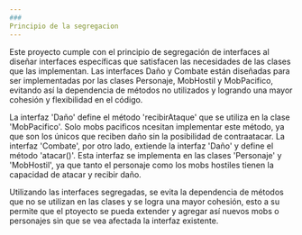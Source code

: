 ```yaml
---
###
Principio de la segregacion 
---
```

Este proyecto cumple con el principio de segregación de interfaces al 
diseñar interfaces específicas que satisfacen las necesidades de las clases 
que las implementan. Las interfaces Daño y Combate están diseñadas para ser 
implementadas por las clases Personaje, MobHostil y MobPacifico, evitando así 
la dependencia de métodos no utilizados y logrando una mayor cohesión y flexibilidad 
en el código. 

La interfaz 'Daño' define el método 'recibirAtaque' que se utiliza en la 
clase 'MobPacifico'. Solo mobs pacificos ncesitan implementar este 
método, ya que son los únicos que reciben daño sin la posibilidad 
de contraatacar.
La interfaz 'Combate', por otro lado, extiende la interfaz 'Daño' 
y define el método 'atacar()'. Esta interfaz se 
implementa en las clases 'Personaje' y 'MobHostil', 
ya que tanto el personaje como los mobs hostiles tienen la 
capacidad de atacar y recibir daño.

Utilizando las interfaces segregadas, se evita la dependencia de
métodos que no se utilizan en las clases y se logra una mayor
cohesión, esto a su permite que el ptoyecto se pueda extender y
agregar así nuevos mobs o personajes sin que se vea afectada
la interfaz existente. 